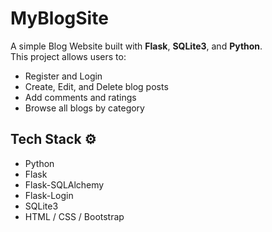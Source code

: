 # MyBlogSite

A simple Blog Website built with **Flask**, **SQLite3**, and **Python**.  
This project allows users to:

- Register and Login 
- Create, Edit, and Delete blog posts
- Add comments and ratings
- Browse all blogs by category

## Tech Stack ⚙️
- Python
- Flask
- Flask-SQLAlchemy
- Flask-Login
- SQLite3
- HTML / CSS / Bootstrap
